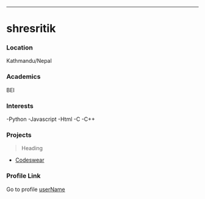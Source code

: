 ---

# shresritik

### Location

Kathmandu/Nepal

### Academics

BEI

### Interests

-Python
-Javascript
-Html
-C
-C++

### Projects

> Heading

- [Codeswear](https://github.com/shresritik/codeswear-NextJS)
  >

### Profile Link

Go to profile [userName](https://github.com/shresritik/)
